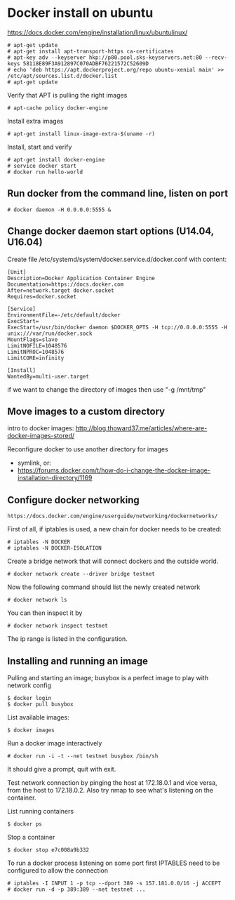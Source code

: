 # Docker install on ubuntu

https://docs.docker.com/engine/installation/linux/ubuntulinux/

    # apt-get update
    # apt-get install apt-transport-https ca-certificates
    # apt-key adv --keyserver hkp://p80.pool.sks-keyservers.net:80 --recv-keys 58118E89F3A912897C070ADBF76221572C52609D
    # echo 'deb https://apt.dockerproject.org/repo ubuntu-xenial main' >> /etc/apt/sources.list.d/docker.list
    # apt-get update
    
Verify that APT is pulling the right images

    # apt-cache policy docker-engine
    
Install extra images

    # apt-get install linux-image-extra-$(uname -r)

Install, start and verify

    # apt-get install docker-engine
    # service docker start
    # docker run hello-world
    
## Run docker from the command line, listen on port

    # docker daemon -H 0.0.0.0:5555 &
    
## Change docker daemon start options (U14.04, U16.04)

Create file /etc/systemd/system/docker.service.d/docker.conf with content:

```
[Unit]
Description=Docker Application Container Engine
Documentation=https://docs.docker.com
After=network.target docker.socket
Requires=docker.socket

[Service]
EnvironmentFile=-/etc/default/docker
ExecStart=
ExecStart=/usr/bin/docker daemon $DOCKER_OPTS -H tcp://0.0.0.0:5555 -H unix:///var/run/docker.sock
MountFlags=slave
LimitNOFILE=1048576
LimitNPROC=1048576
LimitCORE=infinity

[Install]
WantedBy=multi-user.target
```
if we want to change the directory of images then use "-g /mnt/tmp"

## Move images to a custom directory

intro to docker images: http://blog.thoward37.me/articles/where-are-docker-images-stored/


Reconfigure docker to use another directory for images
- symlink, or:
- https://forums.docker.com/t/how-do-i-change-the-docker-image-installation-directory/1169


## Configure docker networking

    https://docs.docker.com/engine/userguide/networking/dockernetworks/

First of all, if iptables is used, a new chain for docker needs to be created:

    # iptables -N DOCKER
    # iptables -N DOCKER-ISOLATION

Create a bridge network that will connect dockers and the outside world.

    # docker network create --driver bridge testnet

Now the following command should list the newly created network

    # docker network ls

You can then inspect it by

    # docker network inspect testnet

The ip range is listed in the configuration.

## Installing and running an image

Pulling and starting an image; busybox is a perfect image to play with network config

    $ docker login
    $ docker pull busybox

List available images:

    $ docker images

Run a docker image interactively

    # docker run -i -t --net testnet busybox /bin/sh

It should give a prompt, quit with exit.

Test network connection by pinging the host at 172.18.0.1 and vice versa, from the host to 172.18.0.2. Also try nmap to see what's listening on the container.

List running containers

    $ docker ps

Stop a container

    $ docker stop e7c008a9b332

To run a docker process listening on some port first IPTABLES need to be configured to allow the connection

    # iptables -I INPUT 1 -p tcp --dport 389 -s 157.181.0.0/16 -j ACCEPT
    # docker run -d -p 389:389 --net testnet ...
